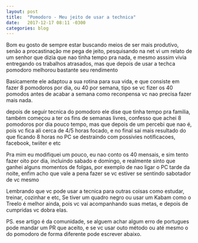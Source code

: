 ```yaml
---
layout: post
title:  "Pomodoro - Meu jeito de usar a technica"
date:   2017-12-17 08:11 -0300
categories: blog
---
```


Bom eu gosto de sempre estar buscando meios de ser mais produtivo, senão a procastinação me
pega de jeito, pesquisando na net vi um relato de um senhor que dizia que nao tinha tempo pra
nada, e mesmo asssim vivia entregando os trabalhos atrasados, mas que depois de usar a techca
pomodoro melhorou bastante seu rendimento

Basicamente ele adaptou a sua rotina para sua vida, e que consiste em fazer 8 pomodoros por dia,
ou 40 por semana, tipo se vc fizer os 40 pomodos antes de acabar a semana como reconpensa vc nao
precisa fazer mais nada.

depois de seguir tecnica do pomodoro ele dise que tinha tempo pra familia, também começou a ter os
fins de semanas livres, confesso que achei 8 pomodoros por dia pouco tempo, mas que depois de um
percebi que nao é, pois vc fica ali cerca de 4/5 horas focado, e no final sai mais resultado do que
ficando 8 horas no PC se destraindo com possivies notificacoes, facebook, twiiter e etc

Pra mim eu modifiquei um pouco, eu nao conto os 40 mensais, e sim tento fazer oito por dia, incluindo
sabado e domingo, e realmente sinto que ganhei alguns momentos de folgas, por exemplo de nao ligar o 
PC tarde da noite, enfim acho que vale a pena fazer se vc estiver se sentindo sabotador de vc mesmo

Lembrando que vc pode usar a tecnica para outras coisas como estudar, treinar, cozinhar e etc, Se tiver 
um quadro negro ou usar um Kabam como o Treelo é melhor ainda, pois vc vai acompanhando suas metas, e 
depois de cumpridas vc dobra elas. 


PS. ese artigo é da comunidade, se alguem achar algum erro de portugues pode mandar um PR que aceito,
e se vc usar outo método ou até mesmo o do pomodoro de forma diferente pode escrever abaixo.


